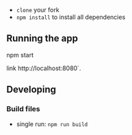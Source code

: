 
* `clone` your fork
* `npm install` to install all dependencies

## Running the app
npm start

link  http://localhost:8080`.

## Developing

### Build files

* single run: `npm run build`



